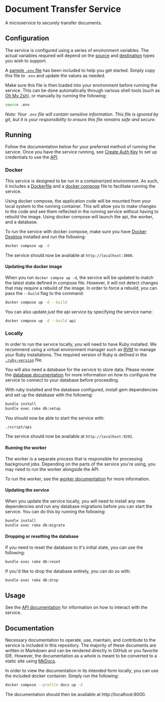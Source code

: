 # Document Transfer Service

A microservice to securely transfer documents.

## Configuration

The service is configured using a series of environment variables. The actual
variables required will depend on the [source] and [destination] types you wish
to support.

A [sample `.env` file][.env] has been included to help you get started. Simply
copy this file to `.env` and update the values as needed.

Make sure this file is then loaded into your environment before running the
service. This can be done automatically through various shell tools (such as
[Oh My Zsh][omz]), or manually by running the following:

```bash
source .env
```

_Note: Your `.env` file will contain sensitive information. This file is ignored
by git, but it is your responsibility to ensure this file remains safe and
secure._

## Running

Follow the documentation below for your preferred method of running the service.
Once you have the service running, see [Create Auth Key][create-key] to set up
credentials to use the [API].

### Docker

This service is designed to be run in a containerized environment. As such, it
includes a [Dockerfile] and a [docker compose] file to facilitate running the
service.

Using docker compose, the application code will be mounted from your local
system to the running container. This will allow you to make changes to the
code and see them reflected in the running service without having to rebuild the
image. Using docker compose will launch the api, the worker, and a database.

To run the service with docker compose, make sure you have [Docker Desktop]
installed and run the following:

```sh
docker compose up -d
```

The service should now be available at `http://localhost:3000`.

#### Updating the docker image

When you run `docker compse up -d`, the service will be updated to match the
latest state defined in compose file. However, it will not detect changes that
may require a rebuild of the image. In order to force a rebuild, you can pass
the `--build` flag to the command:

```bash
docker compose up -d --build
```

You can also update _just_ the api service by specifying the service name:

```bash
docker compose up -d --build api
```

### Locally

In order to run the service locally, you will need to have Ruby installed. We
recommend using a virtual environment manager such as [RVM] to manage your Ruby
installations. The required version of Ruby is defined in the
[`.ruby-version`][ruby-version] file.

You will also need a database for the service to store data. Please review the
[database documentation][database] for more information on how to configure the
service to connect to your database before proceeding.

With ruby installed and the database configured, install gem dependencies and
set up the database with the following:

```bash
bundle install
bundle exec rake db:setup
```

You should now be able to start the service with:

```sh
./script/api
```

The service should now be available at `http://localhost:9292`.

#### Running the worker

The worker is a separate process that is responsible for processing background
jobs. Depending on the parts of the service you're using, you may need to run
the worker alongside the API.

To run the worker, see the [worker documentation][worker] for more information.

#### Updating the service

When you update the service locally, you will need to install any new
dependencies and run any database migrations before you can start the service.
You can do this by running the following:

```bash
bundle install
bundle exec rake db:migrate
```

#### Dropping or resetting the database

If you need to reset the database to it's initial state, you can use the
following:

```bash
bundle exec rake db:reset
```

If you'd like to drop the database entirely, you can do so with:

```bash
bundle exec rake db:drop
```

## Usage

See the [API documentation][api] for information on how to interact with the
service.

## Documentation

Necessary documentation to operate, use, maintain, and contribute to the service
is included in this repository. The majority of these documents are written in
Markdown and can be rendered directly in GitHub or you favorite IDE. However,
the documentation as a whole is meant to be converted to a static site using
[MkDocs].

In order to view the documentation in its intended form locally, you can use the
included docker container. Simply run the following:

```bash
docker compose --profile docs up -d
```

The documentation should then be available at http://localhost:8000.

[.env]: https://github.com/codeforamerica/document-transfer-service/blob/main/sample.env
[api]: ./api.md
[create-key]: ./runbooks/create_auth_key.md
[database]: ./database.md
[destination]: ./api/destinations.md
[Dockerfile]: https://github.com/codeforamerica/document-transfer-service/blob/main/Dockerfile
[docker compose]: https://github.com/codeforamerica/document-transfer-service/blob/main/docker-compose.yaml
[Docker Desktop]: https://docs.docker.com/desktop/
[mkdocs]: https://www.mkdocs.org/
[omz]: https://ohmyz.sh/
[ruby-version]: https://github.com/codeforamerica/document-transfer-service/blob/main/.ruby-version
[rvm]: https://rvm.io/
[source]: ./api/sources.md
[worker]: ./worker.md
